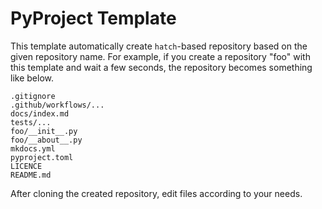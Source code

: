 # PyProject Template

This template automatically create `hatch`-based repository based on the given repository name.
For example, if you create a repository "foo" with this template and wait a few seconds,
the repository becomes something like below.

```
.gitignore
.github/workflows/...
docs/index.md
tests/...
foo/__init__.py
foo/__about__.py
mkdocs.yml
pyproject.toml
LICENCE
README.md
```

After cloning the created repository, edit files according to your needs.